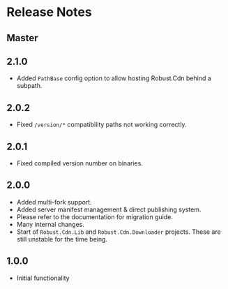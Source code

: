 # Release Notes

## Master

## 2.1.0

* Added `PathBase` config option to allow hosting Robust.Cdn behind a subpath.

## 2.0.2

* Fixed `/version/*` compatibility paths not working correctly.

## 2.0.1

* Fixed compiled version number on binaries.

## 2.0.0

* Added multi-fork support.
* Added server manifest management & direct publishing system.
* Please refer to the documentation for migration guide.
* Many internal changes.
* Start of `Robust.Cdn.Lib` and `Robust.Cdn.Downloader` projects. These are still unstable for the time being.

## 1.0.0

* Initial functionality
